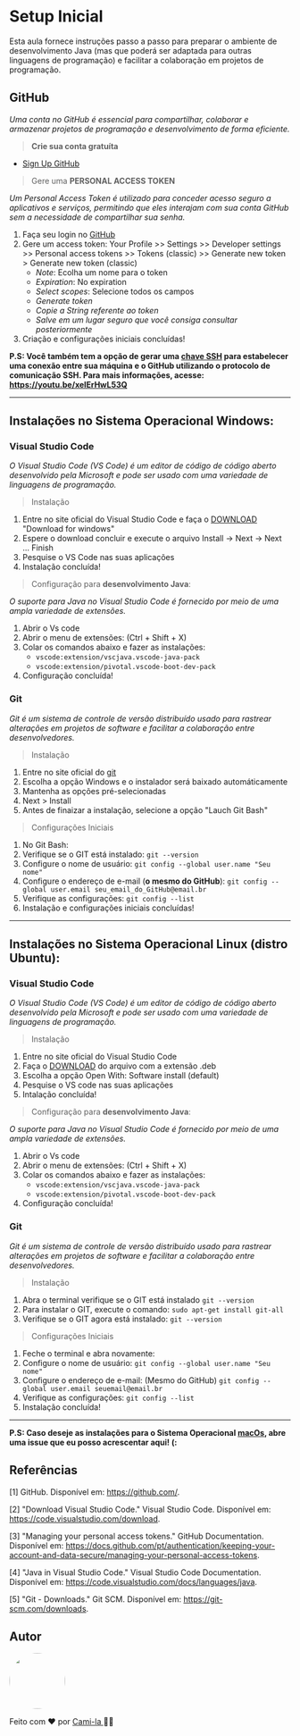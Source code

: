 # Setup Inicial

Esta aula fornece instruções passo a passo para preparar o ambiente de desenvolvimento Java (mas que poderá ser adaptada para outras linguagens de programação) e facilitar a colaboração em projetos de programação.

## GitHub

*Uma conta no GitHub é essencial para compartilhar, colaborar e armazenar projetos de programação e desenvolvimento de forma eficiente.*

> **Crie sua conta gratuíta**

- <a href="https://github.com/"> Sign Up GitHub</a>

> Gere uma **PERSONAL ACCESS TOKEN**

*Um Personal Access Token é utilizado para conceder acesso seguro a aplicativos e serviços, permitindo que eles interajam com sua conta GitHub sem a necessidade de compartilhar sua senha.*

1. Faça seu login no [GitHub](https://github.com/)
2. Gere um access token: Your Profile >> Settings >> Developer settings >> Personal access tokens >> Tokens (classic) >> Generate new token > Generate new token (classic)
    - *Note*: Ecolha um nome para o token
    - *Expiration*: No expiration
    - *Select scopes*: Selecione todos os campos
    - *Generate token*
    - *Copie a String referente ao token*
    - *Salve em um lugar seguro que você consiga consultar posteriormente*
3. Criação e configurações iniciais concluídas!

**P.S: Você também tem a opção de gerar uma [chave SSH](https://github.com/settings/keys) para estabelecer uma conexão entre sua máquina e o GitHub utilizando o protocolo de comunicação SSH. Para mais informações, acesse: https://youtu.be/xeIErHwL53Q**

---

## Instalações no Sistema Operacional Windows:

### Visual Studio Code

*O Visual Studio Code (VS Code) é um editor de código de código aberto desenvolvido pela Microsoft e pode ser usado com uma variedade de linguagens de programação.​*

> Instalação 

1. Entre no site oficial do Visual Studio Code e faça o [DOWNLOAD](https://code.visualstudio.com/download) "Download for windows"
2. Espere o download concluir e execute o arquivo Install -> Next -> Next ... Finish
3. Pesquise o VS Code nas suas aplicações
4. Instalação concluída!

> Configuração para **desenvolvimento Java**:

*O suporte para Java no Visual Studio Code é fornecido por meio de uma ampla variedade de extensões.​*
 
1. Abrir o Vs code
2. Abrir o menu de extensões: (Ctrl + Shift + X)
3. Colar os comandos abaixo e fazer as instalações:
    - `vscode:extension/vscjava.vscode-java-pack`
    - `vscode:extension/pivotal.vscode-boot-dev-pack`
4. Configuração concluída!

### Git

*Git é um sistema de controle de versão distribuído usado para rastrear alterações em projetos de software e facilitar a colaboração entre desenvolvedores.*

> Instalação

1. Entre no site oficial do [git](https://git-scm.com/download/win)
2. Escolha a opção Windows e o instalador será baixado automáticamente
3. Mantenha as opções pré-selecionadas
4. Next > Install
5. Antes de finaizar a instalação, selecione a opção "Lauch Git Bash"

> Configurações Iniciais

1. No Git Bash:
2. Verifique se o GIT está instalado: `git --version`
3.  Configure o nome de usuário: `git config --global user.name "Seu nome"`
4. Configure o endereço de e-mail (**o mesmo do GitHub**): `git config --global user.email seu_email_do_GitHub@email.br`
5. Verifique as configurações: `git config --list`
6.  Instalação e configurações iniciais concluídas!

---

## Instalações no Sistema Operacional Linux (distro Ubuntu):

### Visual Studio Code

*O Visual Studio Code (VS Code) é um editor de código de código aberto desenvolvido pela Microsoft e pode ser usado com uma variedade de linguagens de programação.​*

> Instalação 

1. Entre no site oficial do Visual Studio Code
2. Faça o [DOWNLOAD](https://code.visualstudio.com/) do arquivo com a extensão .deb
3. Escolha a opção Open With: Software install (default)
4. Pesquise o VS code nas suas aplicações
5. Intalação concluída!

> Configuração para **desenvolvimento Java**:

*O suporte para Java no Visual Studio Code é fornecido por meio de uma ampla variedade de extensões.​*

1. Abrir o Vs code
2. Abrir o menu de extensões: (Ctrl + Shift + X)
3. Colar os comandos abaixo e fazer as instalações:
    - `vscode:extension/vscjava.vscode-java-pack`
    - `vscode:extension/pivotal.vscode-boot-dev-pack`
4. Configuração concluída!

### Git

*Git é um sistema de controle de versão distribuído usado para rastrear alterações em projetos de software e facilitar a colaboração entre desenvolvedores.*

> Instalação

1. Abra o terminal verifique se o GIT está instalado `git --version`
2. Para instalar o GIT, execute o comando: `sudo apt-get install git-all`
3. Verifique se o GIT agora está instalado: `git --version`
   
> Configurações Iniciais

1. Feche o terminal e abra novamente: 
2. Configure o nome de usuário: `git config --global user.name "Seu nome"`
3. Configure o endereço de e-mail: (Mesmo do GitHub) `git config --global user.email seuemail@email.br`
4.  Verifique as configurações: `git config --list`
5. Instalação concluída!

---
**P.S: Caso deseje as instalações para o Sistema Operacional [macOs](https://gist.github.com/cami-la/b17cc7a232d8461a5f8b0df42cb9f516), abre uma issue que eu posso acrescentar aqui! (:**


## Referências

[1] GitHub. Disponível em: https://github.com/.

[2] "Download Visual Studio Code." Visual Studio Code. Disponível em: https://code.visualstudio.com/download.

[3] "Managing your personal access tokens." GitHub Documentation. Disponível em: https://docs.github.com/pt/authentication/keeping-your-account-and-data-secure/managing-your-personal-access-tokens.

[4] "Java in Visual Studio Code." Visual Studio Code Documentation. Disponível em: https://code.visualstudio.com/docs/languages/java.

[5] "Git - Downloads." Git SCM. Disponível em: https://git-scm.com/downloads.

## Autor

<a href="https://www.linkedin.com/in/cami-la/">
 <img style="border-radius: 50%;" src="https://avatars.githubusercontent.com/u/64323124?v=4" width="100px;" alt=""/></a>
<br>

Feito com ❤️ por <a href="https://www.instagram.com/camimi_la/" title="Instagram">Cami-la </a> 👋🏽 
